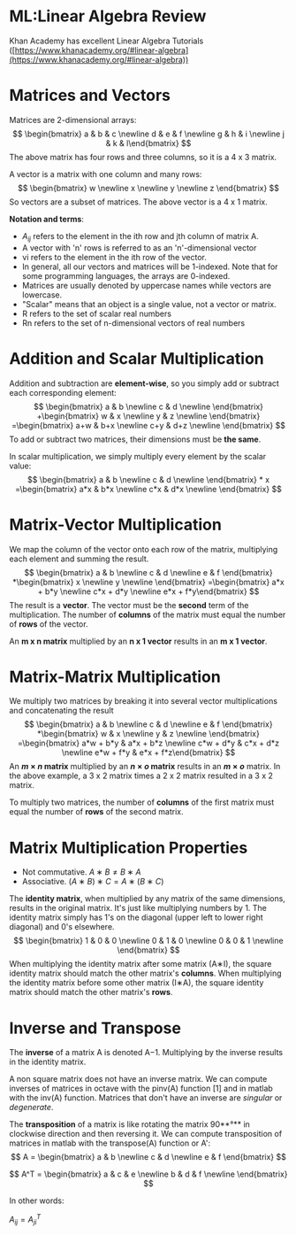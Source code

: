# ML:Linear Algebra Review

Khan Academy has excellent Linear Algebra Tutorials ([https://www.khanacademy.org/#linear-algebra](https://www.khanacademy.org/#linear-algebra))

# Matrices and Vectors

Matrices are 2-dimensional arrays:
$$
\begin{bmatrix}  a & b & c \newline   d & e & f \newline   g & h & i \newline   j & k & l\end{bmatrix}
$$
The above matrix has four rows and three columns, so it is a 4 x 3 matrix.

A vector is a matrix with one column and many rows:
$$
\begin{bmatrix}  w \newline  x \newline  y \newline  z \end{bmatrix}
$$
So vectors are a subset of matrices. The above vector is a 4 x 1 matrix.

**Notation and terms**:

- $A_{ij}$ refers to the element in the ith row and jth column of matrix A.
- A vector with 'n' rows is referred to as an 'n'-dimensional vector
- vi refers to the element in the ith row of the vector.
- In general, all our vectors and matrices will be 1-indexed. Note that for some programming languages, the arrays are 0-indexed.
- Matrices are usually denoted by uppercase names while vectors are lowercase.
- "Scalar" means that an object is a single value, not a vector or matrix.
- R refers to the set of scalar real numbers
- Rn refers to the set of n-dimensional vectors of real numbers

# Addition and Scalar Multiplication

Addition and subtraction are **element-wise**, so you simply add or subtract each corresponding element:
$$
\begin{bmatrix}  a & b \newline   c & d \newline  \end{bmatrix} +\begin{bmatrix}  w & x \newline   y & z \newline  \end{bmatrix} =\begin{bmatrix}  a+w & b+x \newline   c+y & d+z \newline \end{bmatrix}
$$
To add or subtract two matrices, their dimensions must be **the same**.

In scalar multiplication, we simply multiply every element by the scalar value:
$$
\begin{bmatrix}  a & b \newline   c & d \newline  \end{bmatrix} * x =\begin{bmatrix}  a*x & b*x \newline   c*x & d*x \newline \end{bmatrix}
$$

# Matrix-Vector Multiplication

We map the column of the vector onto each row of the matrix, multiplying each element and summing the result.
$$
\begin{bmatrix}  a & b \newline   c & d \newline   e & f \end{bmatrix} *\begin{bmatrix}  x \newline   y \newline  \end{bmatrix} =\begin{bmatrix}  a*x + b*y \newline   c*x + d*y \newline   e*x + f*y\end{bmatrix}
$$
The result is a **vector**. The vector must be the **second** term of the multiplication. The number of **columns** of the matrix must equal the number of **rows** of the vector.

An **m x n matrix** multiplied by an **n x 1 vector** results in an **m x 1 vector**.

# Matrix-Matrix Multiplication

We multiply two matrices by breaking it into several vector multiplications and concatenating the result
$$
\begin{bmatrix}  a & b \newline   c & d \newline   e & f \end{bmatrix} *\begin{bmatrix}  w & x \newline   y & z \newline  \end{bmatrix} =\begin{bmatrix}  a*w + b*y & a*x + b*z \newline   c*w + d*y & c*x + d*z \newline   e*w + f*y & e*x + f*z\end{bmatrix}
$$
An **$m \times n$ matrix** multiplied by an **$n \times o$ matrix** results in an **$m \times o$** matrix. In the above example, a 3 x 2 matrix times a 2 x 2 matrix resulted in a 3 x 2 matrix.

To multiply two matrices, the number of **columns** of the first matrix must equal the number of **rows** of the second matrix.

# Matrix Multiplication Properties

- Not commutative. $A∗B≠B∗A$
- Associative. $(A∗B)∗C=A∗(B∗C)$

The **identity matrix**, when multiplied by any matrix of the same dimensions, results in the original matrix. It's just like multiplying numbers by 1. The identity matrix simply has 1's on the diagonal (upper left to lower right diagonal) and 0's elsewhere.
$$
\begin{bmatrix}  1 & 0 & 0 \newline   0 & 1 & 0 \newline   0 & 0 & 1 \newline \end{bmatrix}
$$
When multiplying the identity matrix after some matrix (A∗I), the square identity matrix should match the other matrix's **columns**. When multiplying the identity matrix before some other matrix (I∗A), the square identity matrix should match the other matrix's **rows**.

# Inverse and Transpose

The **inverse** of a matrix A is denoted A−1. Multiplying by the inverse results in the identity matrix.

A non square matrix does not have an inverse matrix. We can compute inverses of matrices in octave with the pinv(A) function [1] and in matlab with the inv(A) function. Matrices that don't have an inverse are *singular* or *degenerate*.

The **transposition** of a matrix is like rotating the matrix 90**°** in clockwise direction and then reversing it. We can compute transposition of matrices in matlab with the transpose(A) function or A':
$$
A =  \begin{bmatrix}  a & b \newline   c & d \newline   e & f \end{bmatrix}
$$

$$
A^T = \begin{bmatrix} a & c & e \newline b & d & f \newline \end{bmatrix}
$$

In other words:

$A_{ij}=A^T_{ji}$